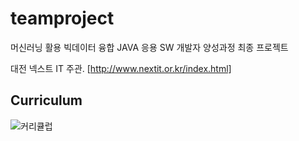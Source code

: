 # teamproject

머신러닝 활용 빅데이터 융합 JAVA 응용 SW 개발자 양성과정 최종 프로젝트

대전 넥스트 IT 주관. [http://www.nextit.or.kr/index.html]

## Curriculum

![커리큘럽](https://user-images.githubusercontent.com/65393001/215044218-a130d317-52fc-4c58-a914-58d4e5543959.PNG)
